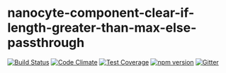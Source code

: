 # nanocyte-component-clear-if-length-greater-than-max-else-passthrough

[![Build Status](https://travis-ci.org/octoblu/nanocyte-component-clear-if-length-greater-than-max-else-passthrough.svg?branch=master)](https://travis-ci.org/octoblu/nanocyte-component-clear-if-length-greater-than-max-else-passthrough)
[![Code Climate](https://codeclimate.com/github/octoblu/nanocyte-component-clear-if-length-greater-than-max-else-passthrough/badges/gpa.svg)](https://codeclimate.com/github/octoblu/nanocyte-component-clear-if-length-greater-than-max-else-passthrough)
[![Test Coverage](https://codeclimate.com/github/octoblu/nanocyte-component-clear-if-length-greater-than-max-else-passthrough/badges/coverage.svg)](https://codeclimate.com/github/octoblu/nanocyte-component-clear-if-length-greater-than-max-else-passthrough)
[![npm version](https://badge.fury.io/js/nanocyte-component-clear-if-length-greater-than-max-else-passthrough.svg)](http://badge.fury.io/js/nanocyte-component-clear-if-length-greater-than-max-else-passthrough)
[![Gitter](https://badges.gitter.im/octoblu/help.svg)](https://gitter.im/octoblu/help)
